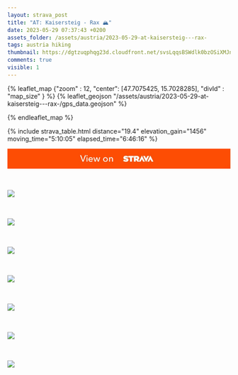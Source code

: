 ```yaml
---
layout: strava_post
title: "AT: Kaisersteig - Rax 🏔"
date: 2023-05-29 07:37:43 +0200
assets_folder: /assets/austria/2023-05-29-at-kaisersteig---rax-
tags: austria hiking
thumbnail: https://dgtzuqphqg23d.cloudfront.net/svsLqqsBSWdlk0bzOSiXMJnzZ8F2GfYwkRkk3hqSzkA-1024x768.jpg
comments: true
visible: 1
---
```



{% leaflet_map {"zoom" : 12,
                  "center": [47.7075425, 15.7028285],
                 "divId" : "map_size" } %}
    {% leaflet_geojson "/assets/austria/2023-05-29-at-kaisersteig---rax-/gps_data.geojson" %}

{% endleaflet_map %}





{% include strava_table.html distance="19.4" elevation_gain="1456" moving_time="5:10:05" elapsed_time="6:46:16" %}

[![](/assets/strava.jpg)](https://www.strava.com/activities/9163264528)


<br />

![](https://dgtzuqphqg23d.cloudfront.net/svsLqqsBSWdlk0bzOSiXMJnzZ8F2GfYwkRkk3hqSzkA-1024x768.jpg)


<br />

![](https://dgtzuqphqg23d.cloudfront.net/87-V4gLHyQUM4jQNFwdFW9VA1YpuE485_CTqCyYFNa0-768x1024.jpg)


<br />

![](https://dgtzuqphqg23d.cloudfront.net/h2CKTZKk3zpUqv4TGIwglWS0OvjSVTXL13W1WUqNztY-1024x768.jpg)


<br />

![](https://dgtzuqphqg23d.cloudfront.net/_x9opxfV5c0Ggcryp24OMbfDUfDmN0yKwG_NdLMBzxQ-1024x768.jpg)


<br />

![](https://dgtzuqphqg23d.cloudfront.net/-XXVyu23uAheA2gEcR7wGHoqlVDuFliw-T_aqHUKfuw-768x1024.jpg)


<br />

![](https://dgtzuqphqg23d.cloudfront.net/oaT1MJKNWUXtPOXHp6NvnufdPLeWVXBarAPpNVSZKeQ-1024x768.jpg)


<br />

![](https://dgtzuqphqg23d.cloudfront.net/8V-IeS_OHIuo24TEO_xe4gY5KoX_h-HBHRoHVjbrSSY-1024x768.jpg)
